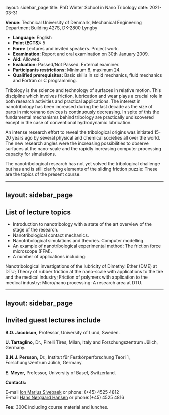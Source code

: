 layout: sidebar_page
title: PhD Winter School in Nano Tribology
date: 2021-03-31

**Venue:** Technical University of Denmark, Mechanical Engineering Department Building 427S, DK-2800 Lyngby

* **Language:** English
* **Point (ECTS):** 5
* **Form:** Lectures and invited speakers. Project work.
* **Examination:** Report and oral examination on 30th January 2009.
* **Aid:** Allowed.
* **Evaluation:** Passed/Not Passed. External examiner.
* **Participants restrictions:** Minimum 8, maximum 24.
* **Qualified prerequisites:** Basic skills in solid mechanics, fluid mechanics and Fortran or C programming.
<!--break-->
Tribology is the science and technology of surfaces in relative motion. This discipline which involves friction, lubrication and wear plays a crucial role in both research activities and practical applications. The interest in nanotribology has been increased during the last decade as the size of parts in micro/nano devices is continuously decreasing. In spite of this the fundamental mechanisms behind tribology are practically undiscovered except in the case of conventional hydrodynamic lubrication. 

An intense research effort to reveal the tribological origins was initiated 15-20 years ago by several physical and chemical societies all over the world. The new research angles were the increasing possibilities to observe surfaces at the nano-scale and the rapidly increasing computer processing capacity for simulations.

The nanotribological research has not yet solved the tribological challenge but has and is still clarifying elements of the sliding friction puzzle: These are the topics of the present course.

---
layout: sidebar_page
---

## List of lecture topics


* Introduction to nanotribology with a state of the art overview of the stage of the research.
* Nanotribological contact mechanics.
* Nanotribological simulations and theories. Computer modelling.
* An example of nanotribological experimental method: The friction force microscope (FFM).
* A number of applications including:

Nanotribological investigations of the lubricity of Dimethyl Ether (DME) at DTU; Theory of rubber friction at the nano-scale with applications to the tire and the medical industry; Friction of polymers with application to the medical industry: Micro/nano processing: A research area at DTU.

---
layout: sidebar_page
---

## Invited guest lectures include

**B.O. Jacobson,** Professor, University of Lund, Sweden.

**U. Tartaglino,** Dr., Pirelli Tires, Milan, Italy and Forschungszentrum Jülich, Germany.

**B.N.J. Persson,** Dr., Institut für Festkörperforschung Teori 1, Forschungszentrum Jülich, Germany.

**E. Meyer,** Professor, University of Basel, Switzerland.


**Contacts:**

E-mail <a href="mailto:ims@mek.dtu.dk">Ion Marius Sivebaek</a> or phone: (+45) 4525 4812   
E-mail <a href="mailto:hnh@mek.dtu.dk">Hans Nørgaard Hansen</a> or phone:(+45) 4525 4816

**Fee:**
300€ including course material and lunches.